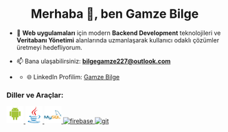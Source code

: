 <h1 align="center">Merhaba 👋, ben Gamze Bilge</h1>

-  🌱 **Web uygulamaları** için modern **Backend Development** teknolojileri ve **Veritabanı Yönetimi** alanlarında uzmanlaşarak kullanıcı odaklı çözümler üretmeyi hedefliyorum.

- 📫 Bana ulaşabilirsiniz: **bilgegamze227@outlook.com**
- - 🌐 LinkedIn Profilim: [Gamze Bilge](https://linkedin.com/in/gamze-bilge1)


<h3 align="left">Diller ve Araçlar:</h3>
<p align="left"> 
  <a href="https://developer.android.com" target="_blank"> 
    <img src="https://raw.githubusercontent.com/devicons/devicon/master/icons/android/android-original-wordmark.svg" alt="android" width="40" height="40"/> 
  </a> 
  <a href="https://www.java.com" target="_blank"> 
    <img src="https://raw.githubusercontent.com/devicons/devicon/master/icons/java/java-original.svg" alt="java" width="40" height="40"/> 
  </a>
  <a href="https://www.mysql.com/" target="_blank"> 
    <img src="https://raw.githubusercontent.com/devicons/devicon/master/icons/mysql/mysql-original-wordmark.svg" alt="mysql" width="40" height="40"/> 
  </a>
  <a href="https://firebase.google.com/" target="_blank"> 
    <img src="https://www.vectorlogo.zone/logos/firebase/firebase-icon.svg" alt="firebase" width="40" height="40"/> 
  </a>
  <a href="https://git-scm.com/" target="_blank"> 
    <img src="https://www.vectorlogo.zone/logos/git-scm/git-scm-icon.svg" alt="git" width="40" height="40"/> 
  </a>
</p>

